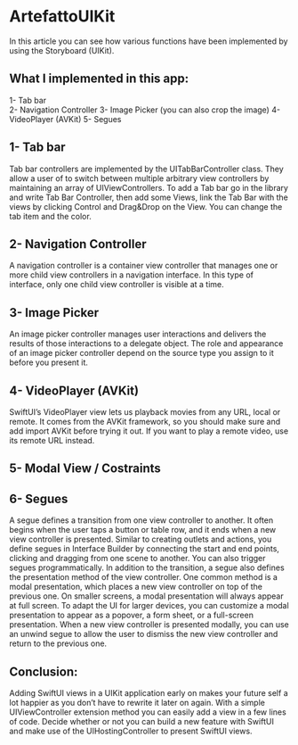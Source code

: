 # ArtefattoUIKit

In this article you can see how various functions have been implemented by using the Storyboard (UIKit).

## What I implemented in this app:
1- Tab bar<br/>
2- Navigation Controller
3- Image Picker (you can also crop the image)
4- VideoPlayer (AVKit)
5- Segues

## 1- Tab bar
Tab bar controllers are implemented by the UITabBarController class. They allow a user of to switch between multiple arbitrary view controllers by maintaining an array of UIViewControllers.
To add a Tab bar go in the library and write Tab Bar Controller, then add some Views, link the Tab Bar with the views by clicking Control and Drag&Drop on the View. You can change the tab item and the color.

## 2- Navigation Controller
A navigation controller is a container view controller that manages one or more child view controllers in a navigation interface. In this type of interface, only one child view controller is visible at a time.

## 3- Image Picker
An image picker controller manages user interactions and delivers the results of those interactions to a delegate object.
The role and appearance of an image picker controller depend on the source type you assign to it before you present it.

## 4- VideoPlayer (AVKit)
SwiftUI’s VideoPlayer view lets us playback movies from any URL, local or remote. It comes from the AVKit framework, so you should make sure and add import AVKit before trying it out. If you want to play a remote video, use its remote URL instead.

## 5- Modal View / Costraints

## 6- Segues
A segue defines a transition from one view controller to another. It often begins when the user taps a button or table row, and it ends when a new view controller is presented. Similar to creating outlets and actions, you define segues in Interface Builder by connecting the start and end points, clicking and dragging from one scene to another. You can also trigger segues programmatically.
In addition to the transition, a segue also defines the presentation method of the view controller. One common method is a modal presentation, which places a new view controller on top of the previous one. On smaller screens, a modal presentation will always appear at full screen. To adapt the UI for larger devices, you can customize a modal presentation to appear as a popover, a form sheet, or a full-screen presentation.
When a new view controller is presented modally, you can use an unwind segue to allow the user to dismiss the new view controller and return to the previous one.


## Conclusion: 
Adding SwiftUI views in a UIKit application early on makes your future self a lot happier as you don’t have to rewrite it later on again. With a simple UIViewController extension method you can easily add a view in a few lines of code. Decide whether or not you can build a new feature with SwiftUI and make use of the UIHostingController to present SwiftUI views.
